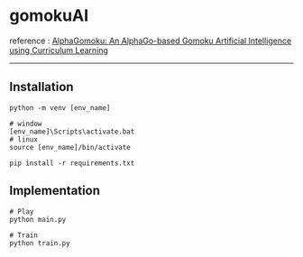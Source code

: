 # gomokuAI

reference : [AlphaGomoku: An AlphaGo-based Gomoku Artificial Intelligence using Curriculum Learning](https://arxiv.org/pdf/1809.10595, 'alpha gomoku')

---

## Installation

```
python -m venv [env_name]

# window
[env_name]\Scripts\activate.bat
# linux
source [env_name]/bin/activate

pip install -r requirements.txt
```

## Implementation

```
# Play
python main.py

# Train
python train.py
```
